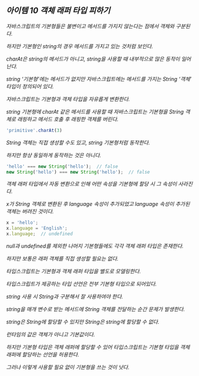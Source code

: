 ## *아이템 10 객체 래퍼 타입 피하기*

*자바스크립트의 기본형들은 불변이고 메서드를 가지지 않는다는 점에서 객체와 구분된다.*

*하지만 기본형인 string의 경우 메서드를 가지고 있는 것처럼 보인다.*

*charAt은 string의 메서드가 아니고, string을 사용할 때 내부적으로 많은 동작이 일어난다.*

*string ‘기본형’에는 메서드가 없지만 자바스크립트에는 메서드를 가지는 String ‘객체’ 타입이 정의되어 있다.*

*자바스크립트는 기본형과 객체 타입을 자유롭게 변환한다.*

*string 기본형에 charAt 같은 메서드를 사용할 때 자바스크립트는 기본형을 String 객체로 래핑하고 메서드 호출 후 래핑한 객체를 버린다.*

```jsx
'primitive'.charAt(3)
```

*String 객체는 직접 생성할 수도 있고, string 기본형처럼 동작한다.*

*하지만 항상 동일하게 동작하는 것은 아니다.*

```jsx
'hello' === new String('hello');  // false
new String('hello') === new String('hello');  // false
```

*객체 래퍼 타입에서 자동 변환으로 인해 어떤 속성을 기본형에 할당 시 그 속성이 사라진다.*

*x가 String 객체로 변환된 후 language 속성이 추가되었고 language 속성이 추가된 객체는 버려진 것이다.*

```jsx
x = 'hello';
x.language = 'English';
x.language;  // undefined
```

*null과 undefined를 제외한 나머지 기본형들에도 각각 객체 래퍼 타입은 존재한다.*

*하지만 보통은 래퍼 객체를 직접 생성할 필요는 없다.*

*타입스크립트는 기본형과 객체 래퍼 타입을 별도로 모델링한다.*

*타입스크립트가 제공하는 타입 선언은 전부 기본형 타입으로 되어있다.*

*string 사용 시 String과 구분해서 잘 사용하여야 한다.*

*string을 매개 변수로 받는 메서드에 String 객체를 전달하는 순간 문제가 발생한다.*

*string은 String에 할당할 수 있지만 String은 string에 할당할 수 없다.*

*런타임의 값은 객체가 아니고 기본값이다.*

*하지만 기본형 타입은 객체 래퍼에 할당할 수 있어 타입스크립트는 기본형 타입을 객체 래퍼에 할당하는 선언을 허용한다.*

*그러나 이렇게 사용할 필요 없이 기본형을 쓰는 것이 낫다.*